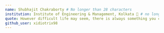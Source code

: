 ```yaml
---
name: Shubhajit Chakraborty # No longer than 28 characters
institution: Institute of Engineering & Management, Kolkata 🚩 # no longer than 58 characters
quote: However difficult life may seem, there is always something you can do and succeed at.
github_user: xidiotrix98
---
```

